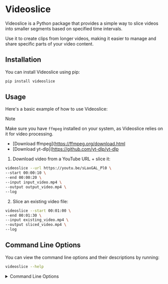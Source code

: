 # Videoslice

Videoslice is a Python package that provides a simple way to slice videos into smaller segments based on specified time intervals. 


Use it to create clips from longer videos, making it easier to manage and share specific parts of your video content.

## Installation

You can install Videoslice using pip:

```bash
pip install videoslice
```

## Usage

Here's a basic example of how to use Videoslice:

>[!NOTE]
> Make sure you have `ffmpeg` installed on your system, as Videoslice relies on it for video processing.
> - [Download ffmpeg](https://ffmpeg.org/download.html
> - [Download yt-dlp](https://github.com/yt-dlp/yt-dlp

1. Download video from a YouTube URL + slice it:

```sh
videoslice --url https://youtu.be/sLaxGAL_Pl0 \
--start 00:00:10 \
--end 00:00:20 \
--input input_video.mp4 \
--output output_video.mp4 \
--log
```

2. Slice an existing video file:

```sh
videoslice --start 00:01:00 \
--end 00:01:30 \
--input existing_video.mp4 \
--output sliced_video.mp4 \
--log
```


## Command Line Options

You can view the command line options and their descriptions by running:

```sh
videoslice --help
```

<details>
<summary>Command Line Options</summary>

```text
usage: videoslice [-h] --start START --end END --input INPUT --output OUTPUT --url URL [--log]

Video slicing utility

options:
  -h, --help            show this help message and exit
  --start START, -s START
                        Start time in HH:MM:SS format
  --end END, -e END     End time in HH:MM:SS format
  --input INPUT, -i INPUT
                        Path to save the downloaded video file
  --output OUTPUT, -o OUTPUT
                        Path to save the sliced video
  --url URL, -u URL     URL of the video to download
  --log, -l             Enable logging of yt-dlp command and output

